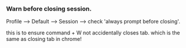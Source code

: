 ### Warn before closing session.

Profile --> Default --> Session --> check 'always prompt before closing'.

this is to ensure command + W not accidentally closes tab. which is the same as closing tab in chrome!

